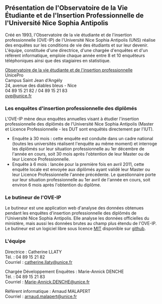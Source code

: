 ## Présentation de l'Observatoire de la Vie Étudiante et de l'Insertion Professionnelle de l'Université Nice Sophia Antipolis ##

Créé en 1993, l'Observatoire de la vie étudiante et de l'insertion professionnelle (OVE-IP) de l'Université Nice Sophia Antipolis (UNS) réalise des enquêtes sur les conditions de vie des étudiants et sur leur devenir.
L'équipe, constituée d'une directrice, d'une chargée d'enquêtes et d'un référent informatique, emploie chaque année entre 8 et 10 enquêteurs téléphoniques ainsi que des stagiaires en statistique.

[Observatoire de la vie étudiante et de l'insertion professionnelle](http://unice.fr/ove)  
UnicePro  
Campus Saint Jean d'Angély  
24, avenue des diables bleus - Nice  
04 89 15 21 82 / 04 89 15 21 83   
ove@unice.fr  

### Les enquêtes d'insertion professionnelle des diplômés ###

L'OVE-IP mène deux enquêtes annuelles visant à étudier l'insertion professionnelle des diplômés de l'Université Nice Sophia Antipolis (Master et Licence Professionnelle - les DUT sont enquêtés directement par l'IUT).
* Enquête à 30 mois : cette enquête est conduite dans un cadre national (toutes les universités réalisent l'enquête au même moment) et interroge les diplômés sur leur situation professionnelle au 1er décembre de l'année en cours, soit 30 mois après l'obtention de leur Master ou de leur Licence Professionnelle.
* Enquête à 6 mois : lancée pour la première fois en avril 2011, cette enquête locale est envoyée aux diplômés ayant validé leur Master ou leur Licence Professionnelle l'année précédente. Le questionnaire porte sur leur situation professionnelle au 1er avril de l'année en cours, soit environ 6 mois après l'obtention du diplôme.

### Le butineur de l'OVE-IP ###

Le butineur est une application web d'analyse des données obtenues pendant les enquêtes d'insertion professionnelle des diplômés de l'Université Nice Sophia Antipolis.
Elle analyse les données officielles du ministère, mais aussi les données brutes au champ plus étendu de l'OVE-IP.  
Le butineur est un logiciel libre sous licence [MIT](https://opensource.org/licenses/MIT) disponible sur [github](https://github.com/arnaud-m/butineur).

### L'équipe ###

Directrice : Catherine LLATY  
Tél. : 04 89 15 21 82  
Courriel : catherine.llaty@unice.fr

Chargée Développement Enquêtes : Marie-Annick DENCHE  
Tél. : 04 89 15 21 83  
Courriel : Marie-Annick.DENCHE@unice.fr

Référent informatique : Arnaud MALAPERT  
Courriel : arnaud.malapert@unice.fr




